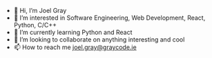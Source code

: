 - 👋 Hi, I’m Joel Gray
- 👀 I’m interested in Software Engineering, Web Development, React, Python, C/C++ 
- 🌱 I’m currently learning Python and React
- 💞️ I’m looking to collaborate on anything interesting and cool
- 📫 How to reach me joel.gray@graycode.ie

<!---
joeltgray/joeltgray is a ✨ special ✨ repository because its `README.md` (this file) appears on your GitHub profile.
You can click the Preview link to take a look at your changes.
--->
